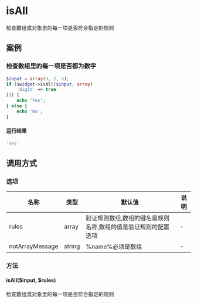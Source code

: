 isAll
=====

检查数组或对象里的每一项是否符合指定的规则

案例
----

### 检查数组里的每一项是否都为数字
```php
$input = array(3, 2, 5);
if ($widget->isAll($input, array(
    'digit' => true
))) {
    echo 'Yes';
} else {
    echo 'No';
}
```

#### 运行结果
```php
'Yes'
```

调用方式
--------

### 选项

| 名称                | 类型    | 默认值                                                         | 说明              |
|---------------------|---------|----------------------------------------------------------------|-------------------|
| rules               | array   | 验证规则数组,数组的键名是规则名称,数组的值是验证规则的配置选项 | -                 |
| notArrayMessage     | string  | %name%必须是数组                                               | -                 |

### 方法

#### isAll($input, $rules)
检查数组或对象里的每一项是否符合指定的规则